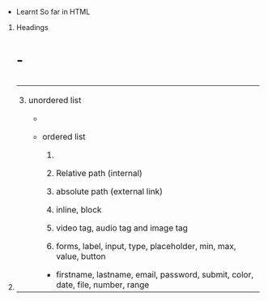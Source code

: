 - Learnt So far in HTML

1. Headings <h1>-<h6>
2. <table> <thead> <tbody> <tr> <th> <td>
3. unordered list <ul> <li>
4. ordered list <ol> <li>

5. Relative path (internal)
6. absolute path (external link)

7. inline, block <span> <div>
8. video tag, audio tag and image tag <audio> <video> <img> <source src="path/to/medio.mp3" />

9. forms, label, input, type, placeholder, min, max, value, button
- firstname, lastname, email, password, submit, color, date, file, number, range

